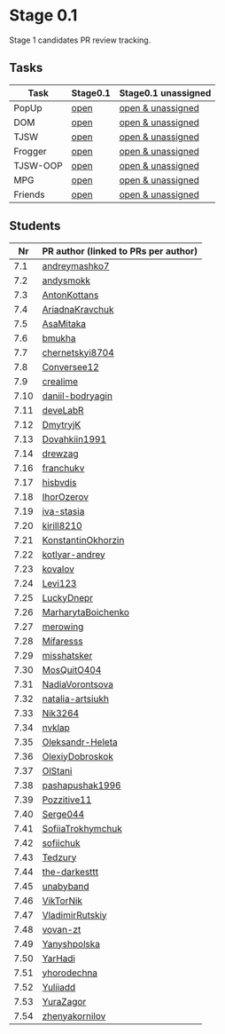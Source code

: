 # Stage 0.1

Stage 1 candidates PR review tracking.

## Tasks

| Task     | Stage0.1                                                                                                                    | Stage0.1 unassigned                                                                                                                                    |
|----------|-----------------------------------------------------------------------------------------------------------------------------|--------------------------------------------------------------------------------------------------------------------------------------------------------|
| PopUp    | [open](https://github.com/kottans/frontend-2022-homeworks/pulls?q=is%3Aopen+is%3Apr+label%3AStage0.1+label%3Atask-PopUp)    | [open & unassigned](https://github.com/kottans/frontend-2022-homeworks/pulls?q=is%3Aopen+is%3Apr+label%3AStage0.1+no%3Aassignee+label%3Atask-PopUp)    |
| DOM      | [open](https://github.com/kottans/frontend-2022-homeworks/pulls?q=is%3Aopen+is%3Apr+label%3AStage0.1+label%3Atask-DOM)      | [open & unassigned](https://github.com/kottans/frontend-2022-homeworks/pulls?q=is%3Aopen+is%3Apr+label%3AStage0.1+no%3Aassignee+label%3Atask-DOM)      |
| TJSW     | [open](https://github.com/kottans/frontend-2022-homeworks/pulls?q=is%3Aopen+is%3Apr+label%3AStage0.1+label%3Atask-TJSW)     | [open & unassigned](https://github.com/kottans/frontend-2022-homeworks/pulls?q=is%3Aopen+is%3Apr+label%3AStage0.1+no%3Aassignee+label%3Atask-TJSW)     |
| Frogger  | [open](https://github.com/kottans/frontend-2022-homeworks/pulls?q=is%3Aopen+is%3Apr+label%3AStage0.1+label%3Atask-Frogger)  | [open & unassigned](https://github.com/kottans/frontend-2022-homeworks/pulls?q=is%3Aopen+is%3Apr+label%3AStage0.1+no%3Aassignee+label%3Atask-Frogger)  |
| TJSW-OOP | [open](https://github.com/kottans/frontend-2022-homeworks/pulls?q=is%3Aopen+is%3Apr+label%3AStage0.1+label%3Atask-TJSW-OOP) | [open & unassigned](https://github.com/kottans/frontend-2022-homeworks/pulls?q=is%3Aopen+is%3Apr+label%3AStage0.1+no%3Aassignee+label%3Atask-TJSW-OOP) |
| MPG      | [open](https://github.com/kottans/frontend-2022-homeworks/pulls?q=is%3Aopen+is%3Apr+label%3AStage0.1+label%3Atask-MPG)      | [open & unassigned](https://github.com/kottans/frontend-2022-homeworks/pulls?q=is%3Aopen+is%3Apr+label%3AStage0.1+no%3Aassignee+label%3Atask-MPG)      |
| Friends  | [open](https://github.com/kottans/frontend-2022-homeworks/pulls?q=is%3Aopen+is%3Apr+label%3AStage0.1+label%3Atask-Friends)  | [open & unassigned](https://github.com/kottans/frontend-2022-homeworks/pulls?q=is%3Aopen+is%3Apr+label%3AStage0.1+no%3Aassignee+label%3Atask-Friends)  |

## Students

| Nr   | PR author (linked to PRs per author)                                                                                 |
|------|----------------------------------------------------------------------------------------------------------------------|
| 7.1  | [andreymashko7](https://github.com/kottans/frontend-2022-homeworks/pulls?q=is%3Apr+author%3Aandreymashko7)           |
| 7.2  | [andysmokk](https://github.com/kottans/frontend-2022-homeworks/pulls?q=is%3Apr+author%3Aandysmokk)                   | 
| 7.3  | [AntonKottans](https://github.com/kottans/frontend-2022-homeworks/pulls?q=is%3Apr+author%3AAntonKottans)             | 
| 7.4  | [AriadnaKravchuk](https://github.com/kottans/frontend-2022-homeworks/pulls?q=is%3Apr+author%3AAriadnaKravchuk)       | 
| 7.5  | [AsaMitaka](https://github.com/kottans/frontend-2022-homeworks/pulls?q=is%3Apr+author%3AAsaMitaka)                   | 
| 7.6  | [bmukha](https://github.com/kottans/frontend-2022-homeworks/pulls?q=is%3Apr+author%3Abmukha)                         | 
| 7.7  | [chernetskyi8704](https://github.com/kottans/frontend-2022-homeworks/pulls?q=is%3Apr+author%3Achernetskyi8704)       | 
| 7.8  | [Conversee12](https://github.com/kottans/frontend-2022-homeworks/pulls?q=is%3Apr+author%3AConversee12)               | 
| 7.9  | [crealime](https://github.com/kottans/frontend-2022-homeworks/pulls?q=is%3Apr+author%3Acrealime)                     | 
| 7.10 | [daniil-bodryagin](https://github.com/kottans/frontend-2022-homeworks/pulls?q=is%3Apr+author%3Adaniil-bodryagin)     |
| 7.11 | [deveLabR](https://github.com/kottans/frontend-2022-homeworks/pulls?q=is%3Apr+author%3AdeveLabR)                     |
| 7.12 | [DmytryjK](https://github.com/kottans/frontend-2022-homeworks/pulls?q=is%3Apr+author%3ADmytryjK)                     |
| 7.13 | [Dovahkiin1991](https://github.com/kottans/frontend-2022-homeworks/pulls?q=is%3Apr+author%3ADovahkiin1991)           |
| 7.14 | [drewzag](https://github.com/kottans/frontend-2022-homeworks/pulls?q=is%3Apr+author%3Adrewzag)                       |
| 7.16 | [franchukv](https://github.com/kottans/frontend-2022-homeworks/pulls?q=is%3Apr+author%3Afranchukv)                   |
| 7.17 | [hisbvdis](https://github.com/kottans/frontend-2022-homeworks/pulls?q=is%3Apr+author%3Ahisbvdis)                     |
| 7.18 | [IhorOzerov](https://github.com/kottans/frontend-2022-homeworks/pulls?q=is%3Apr+author%3AIhorOzerov)                 |
| 7.19 | [iva-stasia](https://github.com/kottans/frontend-2022-homeworks/pulls?q=is%3Apr+author%3Aiva-stasia)                 |
| 7.20 | [kirill8210](https://github.com/kottans/frontend-2022-homeworks/pulls?q=is%3Apr+author%3Akirill8210)                 |
| 7.21 | [KonstantinOkhorzin](https://github.com/kottans/frontend-2022-homeworks/pulls?q=is%3Apr+author%3AKonstantinOkhorzin) |
| 7.22 | [kotlyar-andrey](https://github.com/kottans/frontend-2022-homeworks/pulls?q=is%3Apr+author%3Akotlyar-andrey)         |
| 7.23 | [kovalov](https://github.com/kottans/frontend-2022-homeworks/pulls?q=is%3Apr+author%3Akovalov)                       |
| 7.24 | [Levi123](https://github.com/kottans/frontend-2022-homeworks/pulls?q=is%3Apr+author%3ALevi123)                       | 
| 7.25 | [LuckyDnepr](https://github.com/kottans/frontend-2022-homeworks/pulls?q=is%3Apr+author%3ALuckyDnepr)                 | 
| 7.26 | [MarharytaBoichenko](https://github.com/kottans/frontend-2022-homeworks/pulls?q=is%3Apr+author%3AMarharytaBoichenko) | 
| 7.27 | [merowing](https://github.com/kottans/frontend-2022-homeworks/pulls?q=is%3Apr+author%3Amerowing)                     | 
| 7.28 | [Mifaresss](https://github.com/kottans/frontend-2022-homeworks/pulls?q=is%3Apr+author%3AMifaresss)                   | 
| 7.29 | [misshatsker](https://github.com/kottans/frontend-2022-homeworks/pulls?q=is%3Apr+author%3Amisshatsker)               | 
| 7.30 | [MosQuitO404](https://github.com/kottans/frontend-2022-homeworks/pulls?q=is%3Apr+author%3AMosQuitO404)               | 
| 7.31 | [NadiaVorontsova](https://github.com/kottans/frontend-2022-homeworks/pulls?q=is%3Apr+author%3ANadiaVorontsova)       | 
| 7.32 | [natalia-artsiukh](https://github.com/kottans/frontend-2022-homeworks/pulls?q=is%3Apr+author%3Anatalia-artsiukh)     | 
| 7.33 | [Nik3264](https://github.com/kottans/frontend-2022-homeworks/pulls?q=is%3Apr+author%3ANik3264)                       | 
| 7.34 | [nvklap](https://github.com/kottans/frontend-2022-homeworks/pulls?q=is%3Apr+author%3Anvklap)                         | 
| 7.35 | [Oleksandr-Heleta](https://github.com/kottans/frontend-2022-homeworks/pulls?q=is%3Apr+author%3AOleksandr-Heleta)     | 
| 7.36 | [OlexiyDobroskok](https://github.com/kottans/frontend-2022-homeworks/pulls?q=is%3Apr+author%3AOlexiyDobroskok)       | 
| 7.37 | [OlStani](https://github.com/kottans/frontend-2022-homeworks/pulls?q=is%3Apr+author%3AOlStani)                       | 
| 7.38 | [pashapushak1996](https://github.com/kottans/frontend-2022-homeworks/pulls?q=is%3Apr+author%3Apashapushak1996)       | 
| 7.39 | [Pozzitive11](https://github.com/kottans/frontend-2022-homeworks/pulls?q=is%3Apr+author%3APozzitive11)               | 
| 7.40 | [Serge044](https://github.com/kottans/frontend-2022-homeworks/pulls?q=is%3Apr+author%3ASerge044)                     | 
| 7.41 | [SofiiaTrokhymchuk](https://github.com/kottans/frontend-2022-homeworks/pulls?q=is%3Apr+author%3ASofiiaTrokhymchuk)   | 
| 7.42 | [sofiichuk](https://github.com/kottans/frontend-2022-homeworks/pulls?q=is%3Apr+author%3Asofiichuk)                   | 
| 7.43 | [Tedzury](https://github.com/kottans/frontend-2022-homeworks/pulls?q=is%3Apr+author%3ATedzury)                       | 
| 7.44 | [the-darkesttt](https://github.com/kottans/frontend-2022-homeworks/pulls?q=is%3Apr+author%3Athe-darkesttt)           | 
| 7.45 | [unabyband](https://github.com/kottans/frontend-2022-homeworks/pulls?q=is%3Apr+author%3Aunabyband)                   | 
| 7.46 | [VikTorNik](https://github.com/kottans/frontend-2022-homeworks/pulls?q=is%3Apr+author%3AVikTorNik)                   | 
| 7.47 | [VladimirRutskiy](https://github.com/kottans/frontend-2022-homeworks/pulls?q=is%3Apr+author%3AVladimirRutskiy)       | 
| 7.48 | [vovan-zt](https://github.com/kottans/frontend-2022-homeworks/pulls?q=is%3Apr+author%3Avovan-zt)                     | 
| 7.49 | [Yanyshpolska](https://github.com/kottans/frontend-2022-homeworks/pulls?q=is%3Apr+author%3AYanyshpolska)             | 
| 7.50 | [YarHadi](https://github.com/kottans/frontend-2022-homeworks/pulls?q=is%3Apr+author%3AYarHadi)                       |
| 7.51 | [yhorodechna](https://github.com/kottans/frontend-2022-homeworks/pulls?q=is%3Apr+author%3Ayhorodechna)               |
| 7.52 | [Yuliiadd](https://github.com/kottans/frontend-2022-homeworks/pulls?q=is%3Apr+author%3AYuliiadd)                     | 
| 7.53 | [YuraZagor](https://github.com/kottans/frontend-2022-homeworks/pulls?q=is%3Apr+author%3AYuraZagor)                   | 
| 7.54 | [zhenyakornilov](https://github.com/kottans/frontend-2022-homeworks/pulls?q=is%3Apr+author%3Azhenyakornilov)         | 
